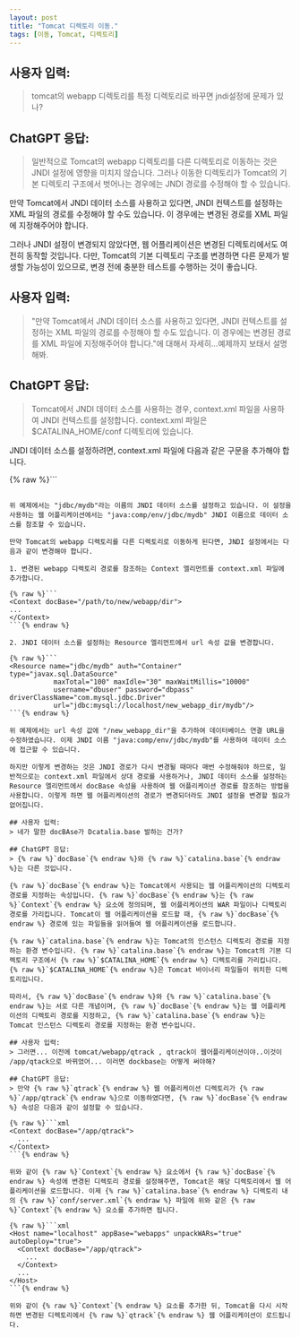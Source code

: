 ```yaml
---
layout: post
title: "Tomcat 디렉토리 이동."
tags: [이동, Tomcat, 디렉토리]
---
```


## 사용자 입력:
> tomcat의 webapp 디렉토리를 특정 디렉토리로 바꾸면 jndi설정에 문제가 있나?

## ChatGPT 응답:
> 일반적으로 Tomcat의 webapp 디렉토리를 다른 디렉토리로 이동하는 것은 JNDI 설정에 영향을 미치지 않습니다. 그러나 이동한 디렉토리가 Tomcat의 기본 디렉토리 구조에서 벗어나는 경우에는 JNDI 경로를 수정해야 할 수 있습니다.

만약 Tomcat에서 JNDI 데이터 소스를 사용하고 있다면, JNDI 컨텍스트를 설정하는 XML 파일의 경로를 수정해야 할 수도 있습니다. 이 경우에는 변경된 경로를 XML 파일에 지정해주어야 합니다.

그러나 JNDI 설정이 변경되지 않았다면, 웹 어플리케이션은 변경된 디렉토리에서도 여전히 동작할 것입니다. 다만, Tomcat의 기본 디렉토리 구조를 변경하면 다른 문제가 발생할 가능성이 있으므로, 변경 전에 충분한 테스트를 수행하는 것이 좋습니다.

## 사용자 입력:
> "만약 Tomcat에서 JNDI 데이터 소스를 사용하고 있다면, JNDI 컨텍스트를 설정하는 XML 파일의 경로를 수정해야 할 수도 있습니다. 이 경우에는 변경된 경로를 XML 파일에 지정해주어야 합니다."에 대해서 자세히...예제까지 보태서 설명해봐.

## ChatGPT 응답:
> Tomcat에서 JNDI 데이터 소스를 사용하는 경우, context.xml 파일을 사용하여 JNDI 컨텍스트를 설정합니다. context.xml 파일은 $CATALINA_HOME/conf 디렉토리에 있습니다.

JNDI 데이터 소스를 설정하려면, context.xml 파일에 다음과 같은 구문을 추가해야 합니다.

{% raw %}```
<Resource name="jdbc/mydb" auth="Container" type="javax.sql.DataSource"
           maxTotal="100" maxIdle="30" maxWaitMillis="10000"
           username="dbuser" password="dbpass" driverClassName="com.mysql.jdbc.Driver"
           url="jdbc:mysql://localhost/mydb"/>
```{% endraw %}

위 예제에서는 "jdbc/mydb"라는 이름의 JNDI 데이터 소스를 설정하고 있습니다. 이 설정을 사용하는 웹 어플리케이션에서는 "java:comp/env/jdbc/mydb" JNDI 이름으로 데이터 소스를 참조할 수 있습니다.

만약 Tomcat의 webapp 디렉토리를 다른 디렉토리로 이동하게 된다면, JNDI 설정에서는 다음과 같이 변경해야 합니다.

1. 변경된 webapp 디렉토리 경로를 참조하는 Context 엘리먼트를 context.xml 파일에 추가합니다.

{% raw %}```
<Context docBase="/path/to/new/webapp/dir">
...
</Context>
```{% endraw %}

2. JNDI 데이터 소스를 설정하는 Resource 엘리먼트에서 url 속성 값을 변경합니다.

{% raw %}```
<Resource name="jdbc/mydb" auth="Container" type="javax.sql.DataSource"
           maxTotal="100" maxIdle="30" maxWaitMillis="10000"
           username="dbuser" password="dbpass" driverClassName="com.mysql.jdbc.Driver"
           url="jdbc:mysql://localhost/new_webapp_dir/mydb"/>
```{% endraw %}

위 예제에서는 url 속성 값에 "/new_webapp_dir"을 추가하여 데이터베이스 연결 URL을 수정하였습니다. 이제 JNDI 이름 "java:comp/env/jdbc/mydb"를 사용하여 데이터 소스에 접근할 수 있습니다.

하지만 이렇게 변경하는 것은 JNDI 경로가 다시 변경될 때마다 매번 수정해줘야 하므로, 일반적으로는 context.xml 파일에서 상대 경로를 사용하거나, JNDI 데이터 소스를 설정하는 Resource 엘리먼트에서 docBase 속성을 사용하여 웹 어플리케이션 경로를 참조하는 방법을 사용합니다. 이렇게 하면 웹 어플리케이션의 경로가 변경되더라도 JNDI 설정을 변경할 필요가 없어집니다.

## 사용자 입력:
> 네가 말한 docBAse가 Dcatalia.base 발하는 건가?

## ChatGPT 응답:
> {% raw %}`docBase`{% endraw %}와 {% raw %}`catalina.base`{% endraw %}는 다른 것입니다. 

{% raw %}`docBase`{% endraw %}는 Tomcat에서 사용되는 웹 어플리케이션의 디렉토리 경로를 지정하는 속성입니다. {% raw %}`docBase`{% endraw %}는 {% raw %}`Context`{% endraw %} 요소에 정의되며, 웹 어플리케이션의 WAR 파일이나 디렉토리 경로를 가리킵니다. Tomcat이 웹 어플리케이션을 로드할 때, {% raw %}`docBase`{% endraw %} 경로에 있는 파일들을 읽어들여 웹 어플리케이션을 로드합니다.

{% raw %}`catalina.base`{% endraw %}는 Tomcat의 인스턴스 디렉토리 경로를 지정하는 환경 변수입니다. {% raw %}`catalina.base`{% endraw %}는 Tomcat의 기본 디렉토리 구조에서 {% raw %}`$CATALINA_HOME`{% endraw %} 디렉토리를 가리킵니다. {% raw %}`$CATALINA_HOME`{% endraw %}은 Tomcat 바이너리 파일들이 위치한 디렉토리입니다.

따라서, {% raw %}`docBase`{% endraw %}와 {% raw %}`catalina.base`{% endraw %}는 서로 다른 개념이며, {% raw %}`docBase`{% endraw %}는 웹 어플리케이션의 디렉토리 경로를 지정하고, {% raw %}`catalina.base`{% endraw %}는 Tomcat 인스턴스 디렉토리 경로를 지정하는 환경 변수입니다.

## 사용자 입력:
> 그러면... 이전에 tomcat/webapp/qtrack , qtrack이 웹어플리케이션이야..이것이  /app/qtack으로 바뀌었어... 이러면 dockbase는 어떻게 써야해?

## ChatGPT 응답:
> 만약 {% raw %}`qtrack`{% endraw %} 웹 어플리케이션 디렉토리가 {% raw %}`/app/qtrack`{% endraw %}으로 이동하였다면, {% raw %}`docBase`{% endraw %} 속성은 다음과 같이 설정할 수 있습니다.

{% raw %}```xml
<Context docBase="/app/qtrack">
  ...
</Context>
```{% endraw %}

위와 같이 {% raw %}`Context`{% endraw %} 요소에서 {% raw %}`docBase`{% endraw %} 속성에 변경된 디렉토리 경로를 설정해주면, Tomcat은 해당 디렉토리에서 웹 어플리케이션을 로드합니다. 이제 {% raw %}`catalina.base`{% endraw %} 디렉토리 내의 {% raw %}`conf/server.xml`{% endraw %} 파일에 위와 같은 {% raw %}`Context`{% endraw %} 요소를 추가하면 됩니다.

{% raw %}```xml
<Host name="localhost" appBase="webapps" unpackWARs="true" autoDeploy="true">
  <Context docBase="/app/qtrack">
    ...
  </Context>
  ...
</Host>
```{% endraw %}

위와 같이 {% raw %}`Context`{% endraw %} 요소를 추가한 뒤, Tomcat을 다시 시작하면 변경된 디렉토리에서 {% raw %}`qtrack`{% endraw %} 웹 어플리케이션이 로드됩니다.

